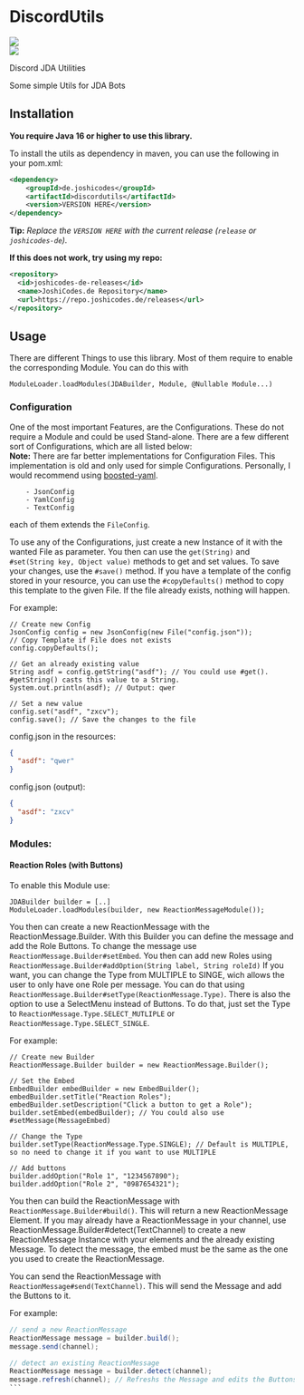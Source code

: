 # DiscordUtils
<a alt="Version:"><img src="https://img.shields.io/github/v/release/JoshiCodes/DiscordUtils"></a><br>
<img src="https://repo.joshicodes.de/api/badge/latest/releases/de/joshicodes/discordutils?prefix=v">

Discord JDA Utilities

Some simple Utils for JDA Bots


## Installation

**You require Java 16 or higher to use this library.**

To install the utils as dependency in maven, you can use the following in your pom.xml:

```xml
<dependency>
    <groupId>de.joshicodes</groupId>
    <artifactId>discordutils</artifactId>
    <version>VERSION HERE</version>
</dependency>
```
**Tip:** *Replace the `VERSION HERE` with the current release (``release`` or ``joshicodes-de``).*


**If this does not work, try using my repo:**
```xml
<repository>
  <id>joshicodes-de-releases</id>
  <name>JoshiCodes.de Repository</name>
  <url>https://repo.joshicodes.de/releases</url>
</repository>
```


## Usage
There are different Things to use this library. Most of them require to enable the corresponding Module.
You can do this with
```
ModuleLoader.loadModules(JDABuilder, Module, @Nullable Module...)
```

### Configuration
One of the most important Features, are the Configurations. These do not require a Module and could be used Stand-alone.
There are a few different sort of Configurations, which are all listed below:
<br>
**Note:** There are far better implementations for Configuration Files. This implementation is old and only used for simple Configurations.
Personally, I would recommend using [boosted-yaml](https://github.com/dejvokep/boosted-yaml).
```
    - JsonConfig
    - YamlConfig
    - TextConfig
```
each of them extends the `FileConfig`.

To use any of the Configurations, just create a new Instance of it with the wanted File as parameter.
You then can use the `get(String)` and `#set(String key, Object value)` methods to get and set values.
To save your changes, use the `#save()` method.
If you have a template of the config stored in your resource, you can use the `#copyDefaults()` method to copy this template to the given File. If the file already exists, nothing will happen.

For example:
```
// Create new Config
JsonConfig config = new JsonConfig(new File("config.json"));
// Copy Template if File does not exists
config.copyDefaults();

// Get an already existing value
String asdf = config.getString("asdf"); // You could use #get(). #getString() casts this value to a String.
System.out.println(asdf); // Output: qwer

// Set a new value
config.set("asdf", "zxcv");
config.save(); // Save the changes to the file

```
config.json in the resources:
```json
{
  "asdf": "qwer"
}
```
config.json (output):
```json
{
  "asdf": "zxcv"
}
```



### Modules:
#### Reaction Roles (with Buttons)
To enable this Module use:
```
JDABuilder builder = [..]
ModuleLoader.loadModules(builder, new ReactionMessageModule());
```

You then can create a new ReactionMessage with the ReactionMessage.Builder.
With this Builder you can define the message and add the Role Buttons.
To change the message use `ReactionMessage.Builder#setEmbed`.
You then can add new Roles using `ReactionMessage.Builder#addOption(String label, String roleId)`
If you want, you can change the Type from MULTIPLE to SINGE, wich allows the user to only have one Role per message.
You can do that using `ReactionMessage.Builder#setType(ReactionMessage.Type)`.
There is also the option to use a SelectMenu instead of Buttons. To do that, just set the Type to `ReactionMessage.Type.SELECT_MUTLIPLE` or `ReactionMessage.Type.SELECT_SINGLE`.


For example:
````
// Create new Builder
ReactionMessage.Builder builder = new ReactionMessage.Builder();

// Set the Embed
EmbedBuilder embedBuilder = new EmbedBuilder();
embedBuilder.setTitle("Reaction Roles");
embedBuilder.setDescription("Click a button to get a Role");
builder.setEmbed(embedBuilder); // You could also use #setMessage(MessageEmbed)

// Change the Type
builder.setType(ReactionMessage.Type.SINGLE); // Default is MULTIPLE, so no need to change it if you want to use MULTIPLE

// Add buttons
builder.addOption("Role 1", "1234567890");
builder.addOption("Role 2", "0987654321");
````

You then can build the ReactionMessage with `ReactionMessage.Builder#build()`. This will return a new ReactionMessage Element.
If you may already have a ReactionMessage in your channel, use ReactionMessage.Builder#detect(TextChannel) to create a new ReactionMessage Instance with your elements and the already existing Message.
To detect the message, the embed must be the same as the one you used to create the ReactionMessage.

You can send the ReactionMessage with `ReactionMessage#send(TextChannel)`. This will send the Message and add the Buttons to it.

For example:
````java
// send a new ReactionMessage
ReactionMessage message = builder.build();
message.send(channel);

// detect an existing ReactionMessage
ReactionMessage message = builder.detect(channel);
message.refresh(channel); // Refreshs the Message and edits the Buttons. Is called in #detect() already.
```
